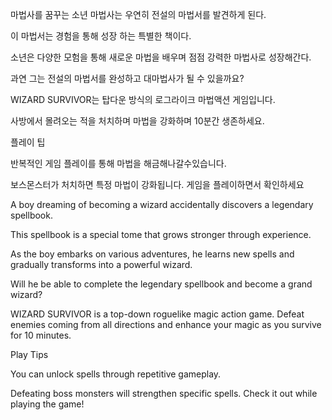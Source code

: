 마법사를 꿈꾸는 소년 마법사는 우연히 전설의 마법서를 발견하게 된다.

이 마법서는 경험을 통해 성장 하는 특별한 책이다.

 소년은 다양한 모험을 통해 새로운 마법을 배우며 점점 강력한 마법사로 성장해간다.

과연 그는 전설의 마법서를 완성하고 대마법사가 될 수 있을까요?



WIZARD SURVIVOR는 탑다운 방식의 로그라이크 마법액션 게임입니다.

사방에서 몰려오는 적을 처치하며 마법을 강화하며 10분간 생존하세요.



플레이 팁

반복적인 게임 플레이를 통해 마법을 해금해나갈수있습니다.

보스몬스터가 처치하면 특정 마법이 강화됩니다. 게임을 플레이하면서 확인하세요

A boy dreaming of becoming a wizard accidentally discovers a legendary spellbook.

This spellbook is a special tome that grows stronger through experience.

As the boy embarks on various adventures, he learns new spells and gradually transforms into a powerful wizard.

Will he be able to complete the legendary spellbook and become a grand wizard?



WIZARD SURVIVOR is a top-down roguelike magic action game. Defeat enemies coming from all directions and enhance your magic as you survive for 10 minutes.



Play Tips

You can unlock spells through repetitive gameplay.

Defeating boss monsters will strengthen specific spells. Check it out while playing the game!
